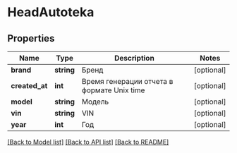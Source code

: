 # HeadAutoteka

## Properties
Name | Type | Description | Notes
------------ | ------------- | ------------- | -------------
**brand** | **string** | Бренд | [optional] 
**created_at** | **int** | Время генерации отчета в формате Unix time | [optional] 
**model** | **string** | Модель | [optional] 
**vin** | **string** | VIN | [optional] 
**year** | **int** | Год | [optional] 

[[Back to Model list]](../../README.md#documentation-for-models) [[Back to API list]](../../README.md#documentation-for-api-endpoints) [[Back to README]](../../README.md)


